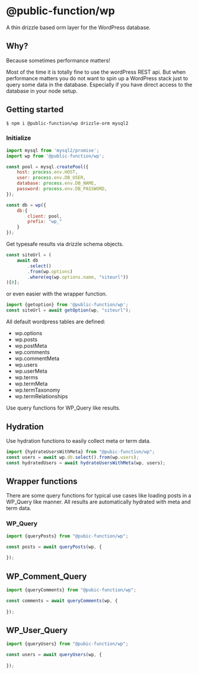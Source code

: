 # @public-function/wp

A thin drizzle based orm layer for the WordPress database.

## Why?

Because sometimes performance matters!

Most of the time it is totally fine to use the wordPress REST api. But when performance matters you do not want to spin up 
a WordPress stack just to query some data in the database. Especially if you have direct access to the database in your node setup.

## Getting started

```
$ npm i @public-function/wp drizzle-orm mysql2 
```

### Initialize 

```javascript
import mysql from 'mysql2/promise';
import wp from '@public-function/wp';

const pool = mysql.createPool({
    host: process.env.HOST,
    user: process.env.DB_USER,
    database: process.env.DB_NAME,
    password: process.env.DB_PASSWORD,
});

const db = wp({ 
    db:{ 
        client: pool, 
        prefix: "wp_" 
    }
});
```

Get typesafe results via drizzle schema objects.

```typescript
const siteUrl = (
    await db
        .select()
        .from(wp.options)
        .where(eq(wp.options.name, "siteurl"))
)[0];
```

or even easier with the wrapper function.

```typescript
import {getoption} from '@public-function/wp';
const siteUrl = await getOption(wp, "siteurl");
```

All default wordpress tables are defined:

- wp.options
- wp.posts
- wp.postMeta
- wp.comments
- wp.commentMeta
- wp.users
- wp.userMeta
- wp.terms
- wp.termMeta
- wp.termTaxonomy
- wp.termRelationships

Use query functions for WP_Query like results.

## Hydration

Use hydration functions to easily collect meta or term data.

```javascript
import {hydrateUsersWithMeta} from "@pubic-function/wp";
const users = await wp.db.select().from(wp.users);
const hydratedUsers = await hydrateUsersWithMeta(wp, users);
```

## Wrapper functions

There are some query functions for typical use cases like loading posts in a WP_Query like manner. All results are automatically hydrated with meta and term data.


### WP_Query

```typescript
import {queryPosts} from "@pubic-function/wp";

const posts = await queryPosts(wp, {
    
});
```

## WP_Comment_Query

```typescript
import {queryComments} from "@pubic-function/wp";

const comments = await queryComments(wp, {
    
});
```

## WP_User_Query

```typescript
import {queryUsers} from "@pubic-function/wp";

const users = await queryUsers(wp, {
    
});
```


